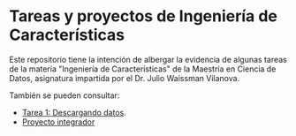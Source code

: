 # Tareas y proyectos de Ingeniería de Características
Este repositorio tiene la intención de albergar la evidencia de algunas tareas de la matería "Ingeniería de Características" de la Maestría en Ciencia de Datos, asignatura impartida por el Dr. Julio Waissman Vilanova.

También se pueden consultar:

* [Tarea 1: Descargando datos](https://github.com/melrepa/Practicando-descarga-de-datos-en-python).
* [Proyecto integrador](https://github.com/melrepa/Proyecto-Integrador-Ing-Car)
